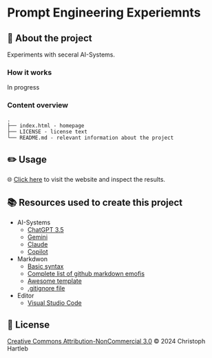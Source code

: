# Prompt Engineering Experiemnts

## :newspaper: About the project

Experiments with seceral AI-Systems.

### How it works

In progress

### Content overview

    .
    ├── index.html - homepage
    ├── LICENSE - license text
    └── README.md - relevant information about the project

## :pencil2: Usage

:globe_with_meridians: [Click here](https://CH6832.github.io/prompt-engineering/) to visit the website and inspect the results.

## :books: Resources used to create this project

* AI-Systems
  * [ChatGPT 3.5](https://chat.openai.com/)
  * [Gemini](https://gemini.google.com/app)
  * [Claude](https://claude.ai/login)
  * [Copilot](https://copilot.microsoft.com/)
* Markdwon
  * [Basic syntax](https://www.markdownguide.org/basic-syntax/)
  * [Complete list of github markdown emofis](https://dev.to/nikolab/complete-list-of-github-markdown-emoji-markup-5aia)
  * [Awesome template](http://github.com/Human-Activity-Recognition/blob/main/README.md)
  * [.gitignore file](https://git-scm.com/docs/gitignore)
* Editor
  * [Visual Studio Code](https://code.visualstudio.com/)

## :bookmark: License

[Creative Commons Attribution-NonCommercial 3.0](https://creativecommons.org/licenses/by-nc/3.0/legalcode.txt) :copyright: 2024 Christoph Hartleb